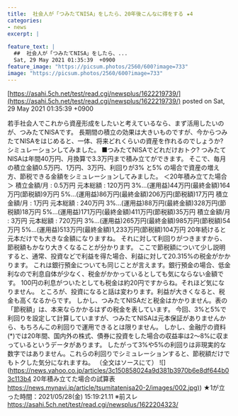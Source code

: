```yaml
---
title:  社会人が「つみたてNISA」をしたら、20年後こんなに得をする ★4  
categories:
- news
excerpt: |
  
feature_text: |
  ##  社会人が「つみたてNISA」をしたら、...
  Sat, 29 May 2021 01:35:39  +0900
feature_image: "https://picsum.photos/2560/600?image=733"
image: "https://picsum.photos/2560/600?image=733"
---
```


[https://asahi.5ch.net/test/read.cgi/newsplus/1622219739/](https://asahi.5ch.net/test/read.cgi/newsplus/1622219739/)
posted on Sat, 29 May 2021 01:35:39  +0900

<!--more-->

若手社会人でこれから資産形成をしたいと考えているなら、まず活用したいのが、つみたてNISAです。 長期間の積立の効果は大きいものですが、今からつみたてNISAをはじめると、一体、将来どれくらいの資産を作れるのでしょうか? シミュレーションしてみました。 ■つみたてNISAでどれだけおトク? つみたてNISAは年間40万円、月換算で3.3万円まで積み立てができます。 そこで、毎月の積立金額0.5万円、1万円、3万円、利回りが3% と5% の場合で資産の増え方、節税できる金額をシミュレーションしてみました。 ＜20年積み立てた場合＞ 積立金額/月 : 0.5万円 元本総額 : 120万円 3%…(運用益)44万円(最終金額)164万円(節税額)9万円 5%…(運用益)86万円(最終金額)206万円(節税額)17万円 積立金額/月 : 1万円 元本総額 : 240万円 3%…(運用益)88万円(最終金額)328万円(節税額)18万円 5%…(運用益)171万円(最終金額)411万円(節税額)35万円 積立金額/月 : 3万円 元本総額 : 720万円 3%…(運用益)265万円(最終金額)985万円(節税額)54万円 5%…(運用益)513万円(最終金額)1,233万円(節税額)104万円 20年続けると元本だけでも大きな金額になりますね。 それに対して利回りがつきますから、節税額もかなり大きくなることが分かります。 ここで節税額について少し説明すると、通常、投資などで利益を得た場合、利益に対して20.315%の税金がかかります。 これは銀行預金についても同じことが言えます。銀行預金の場合、低金利なので利息自体が少なく、税金がかかっているとしても気にならない金額です。 100円の利息がついたとしても税金は約20円ですからね。それほど気になりません。 ところが、投資になると話は変わります。利益が大きくなると、税金も高くなるからです。 しかし、つみたてNISAだと税金はかかりません。表の「節税額」は、本来ならかかるはずの税金を表しています。 今回、3%と5%で利回りを設定して計算していますが、つみたてNISAは元本保証がありませんから、もちろんこの利回りで運用できるとは限りません。 しかし、金融庁の資料(*)では20年間、国内外の株式、債券に投資をした場合の収益率は2〜8%に収まっているというデータがあります。 したがって3%や5%の利回りは非現実的な数字ではありません。これらの利回りでシミュレーションすると、節税額だけでもトクした気分になれますね。 （全文はソースにて） ![](https://news.yahoo.co.jp/articles/3c150858024a9d381b3970b6e8df644b03c113b4 20年積み立てた場合の試算表 [https://news.mynavi.jp/article/tsumitatenisa20-2/images/002.jpg)](https://news.mynavi.jp/article/tsumitatenisa20-2/images/002.jpg)) ★1が立った時間：2021/05/28(金) 15:19:21.11 ※前スレ https://asahi.5ch.net/test/read.cgi/newsplus/1622204323/
